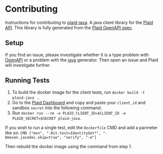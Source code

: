 # Contributing

Instructions for contributing to [plaid-java][1]. A java client library for the [Plaid API][2]. This library is fully generated from the [Plaid OpenAPI spec](3).

## Setup

If you find an issue, please investigate whether it is a type problem with [OpenAPI](3) or a problem with the [java](https://github.com/OpenAPITools/openapi-generator/blob/master/docs/generators/java.md) generator. Then open an issue and Plaid will investigate further.

## Running Tests

1. To build the docker image for the client tests, run `docker build -t plaid-java .`.
2. Go to the [Plaid Dashboard](https://dashboard.plaid.com/) and copy and paste your `client_id` and sandbox `secret` into the following command.
3. Run `docker run --rm -e PLAID_CLIENT_ID=$CLIENT_ID -e PLAID_SECRET=$SECRET plaid-java`.

If you wish to run a single test, edit the `Dockerfile` CMD and add a parmeter like so: `CMD ["mvn", "-Dit.test=IdentityGet*", "-Dmaven.javadoc.skip=true", "verify", "-e"]`

Then rebuild the docker image using the command from step 1.

[1]: https://github.com/plaid/plaid-java
[2]: https://plaid.com
[3]: https://github.com/plaid/plaid-openapi

